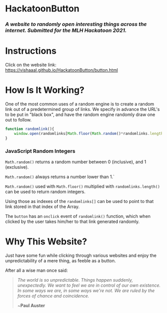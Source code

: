 # HackatoonButton
### *A website to randomly open interesting things across the internet. Submitted for the MLH Hackatoon 2021.*

# Instructions
Click on the website link: https://vishaaal.github.io/HackatoonButton/button.html

# How Is It Working?

One of the most common uses of a random engine is to create a random link out of a predetermined group of links. We specify in advance the URL's to be put in "black box", and have the random engine randomly draw one out to follow.

```js
function randomlink(){
    window.open(randomlinks[Math.floor(Math.random()*randomlinks.length)]);
}
```

### JavaScript Random Integers

`Math.random()` returns a random number between 0 (inclusive), and 1 (exclusive).

`Math.random()` always returns a number lower than 1.`

`Math.random()` used with `Math.floor()` multiplied with `randomlinks.length()` can be used to return random integers. 

Using those as indexes of the `randomlinks[]` can be used to point to that link stored in that index of the Array.

The `button` has an `onclick` event of `randomlink()` function, which when clicked by the user takes him/her to that link generated randomly.



# Why This Website?

Just have some fun while clicking through various websites and enjoy the unpredictability of a mere thing, as feeble as a button. 

After all a wise man once said:

> *The world is so unpredictable. Things happen suddenly, unexpectedly. We want to feel we are in control of our own existence. In some ways we are, in some ways we're not. We are ruled by the forces of chance and coincidence.* 
>
> ~**Paul Auster**

